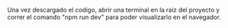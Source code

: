 Una vez descargado el codigo, abrir una terminal en la raiz del proyecto y correr el comando "npm run dev" para poder visualizarlo en el navegador.
